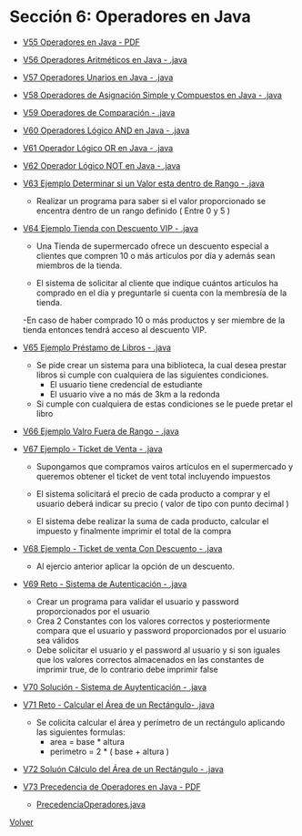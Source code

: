# Sección 6: Operadores en Java

* [V55 Operadores en Java - PDF](V55_Operadores_en_Java/05-01-00-Operadores-UJ.pdf)

* [V56 Operadores Aritméticos en Java - .java](V56_Operadores_Aritmeticos/src/OperadoresAritmeticos.java)
* [V57 Operadores Unarios en Java - .java](V57_Operadores_Unarios_en_Java/src/OperadoresUnarios.java)
* [V58 Operadores de Asignación Simple y Compuestos en Java - .java](V58_Operadores_de_Asignacion_Simples_y_Compuestos_en_Java/src/OperadoresAsignacion.java)
* [V59 Operadores de Comparación - .java](V59_Operqadores_de_Comparacion/src/OperadoresComparacion.java)
* [V60 Operadores Lógico AND en Java - .java](V60_Operador_Logico_AND_en_Java/src/OperadorAND.java)
* [V61 Operador Lógico OR en Java - .java](V61_Operador_Logico_OR_en_Java/src/OperadorOR.java)
* [V62 Operador Lógico NOT en Java - .java](V62_Operador_Logico_NOT_en_Java/src/OperadorNOT.java)
* [V63 Ejemplo Determinar si un Valor esta dentro de Rango - .java](V63_Ejemplo_Determinar_si_un_Valor_esta_dentro_de_Rango/src/ValorDentroRango.java)
    - Realizar un programa para saber si el valor proporcionado se 
        encentra dentro de un rango definido ( Entre 0 y 5 )
* [V64 Ejemplo Tienda con Descuento VIP - .java](V64_Ejemplo_Tienda_con_Descuento_VIP/src/SistemaDescuentosVip.java)
    - Una Tienda de supermercado ofrece un descuento especial a clientes que compren 
        10 o más artículos por día y además sean miembros de la tienda.
    
    - El sistema de solicitar al cliente que indique cuántos artículos ha comprado en el día
        y preguntarle si cuenta con la membresía de la tienda.
    
    -En caso de haber comprado 10 o más productos y ser miembre de la tienda entonces
        tendrá acceso al descuento VIP.
* [V65 Ejemplo Préstamo de Libros - .java](V65_Ejemplo_Prestamo_de_Libros/src/SistemaPrestamoLibros.java)
    - Se pide crear un sistema para una biblioteca, la cual desea prestar libros si
        cumple con cualquiera de las siguientes condiciones.
        * El usuario tiene credencial de estudiante
        * El usuario vive a no más de 3km a la redonda 
    - Si cumple con cualquiera de estas condiciones se le puede pretar el libro
* [V66 Ejemplo Valro Fuera de Rango - .java](V66_Ejemplo_Valor_Fuera_de_Rango/src/RangoVariable.java)
* [V67 Ejemplo - Ticket de Venta - .java](V67_Ejemplo_Ticket_de_Venta/src/TicketVenta.java)
    - Supongamos que compramos vairos artículos en el supermercado y queremos
        obtener el ticket de vent total incluyendo impuestos
    
    - El sistema solicitará el precio de cada producto a comprar
        y el usuario deberá indicar su precio ( valor de tipo con punto decimal )
    
    - El sistema debe realizar la suma de cada producto, calcular el impuesto 
        y finalmente imprimir el total de la compra

* [V68 Ejemplo - Ticket de venta Con Descuento - .java](V68_Ejemplo_Ticket_de_Venta_con_Descuento/src/TicketVenta.java)
    - Al ejercio anterior aplicar la opción de un descuento.
* [V69 Reto - Sistema de Autenticación - .java](V69_Reto_Sistema_de_Autenticacion/src/SistemaAutenticacion.java)
    - Crear un programa para validar el usuario y password proporcionados 
        por el usuario
    - Crea 2 Constantes con los valores correctos y posteriormente
        compara que el usuario y password proporcionados por
        el usuario sea válidos
    - Debe solicitar el usuario y el password al usuario y si son iguales
        que los valores correctos almacenados en las constantes de imprimir true,
        de lo contrario debe imprimir false
* [V70 Solución - Sistema de Auytenticación - .java](V70_Solucion_Sistema_de_Autentificacion/src/SistemaAutentificacion.java)
* [V71 Reto - Calcular el Área de un Rectángulo- .java](V71_Reto_Calculo_del_Area_de_un_Rectangulo/src/CalculoRectangulo.java)
    - Se colicita calcular el área y perímetro de un rectángulo aplicando
        las siguientes formulas:
        * area = base * altura
        * perimetro = 2 * ( base + altura )

* [V72 Soluón Cálculo del Área de un Rectángulo - .java](V72_Solucion_Calculo_del_Area_de_un_Rectangulo/src/CalculoAreaRectangulo.java)
* [V73 Precedencia de Operadores en Java - PDF](V73_Precedencia_de_Operadores_en_Java/Docs/05-19-00-PrecedenciaOperadores-UJ.pdf)
    * [PrecedenciaOperadores.java](V73_Precedencia_de_Operadores_en_Java/src/PrecedenciaOperadores.java)

[Volver](../)